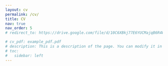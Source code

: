 ```yaml
---
layout: cv
permalink: /cv/
title: CV
nav: true
nav_order: 5
# redirect_to: https://drive.google.com/file/d/10C6XBkj77E6YUCMajqB6R4WEIxnEnoYd/view?usp=drive_link

# cv_pdf: example_pdf.pdf
# description: This is a description of the page. You can modify it in '_pages/cv.md'. You can also change or remove the top pdf download button.
# toc:
#   sidebar: left
---
```

